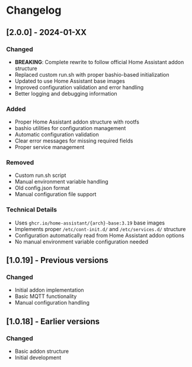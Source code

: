 # Changelog

## [2.0.0] - 2024-01-XX

### Changed
- **BREAKING**: Complete rewrite to follow official Home Assistant addon structure
- Replaced custom run.sh with proper bashio-based initialization
- Updated to use Home Assistant base images
- Improved configuration validation and error handling
- Better logging and debugging information

### Added
- Proper Home Assistant addon structure with rootfs
- bashio utilities for configuration management
- Automatic configuration validation
- Clear error messages for missing required fields
- Proper service management

### Removed
- Custom run.sh script
- Manual environment variable handling
- Old config.json format
- Manual configuration file support

### Technical Details
- Uses `ghcr.io/home-assistant/{arch}-base:3.19` base images
- Implements proper `/etc/cont-init.d/` and `/etc/services.d/` structure
- Configuration automatically read from Home Assistant addon options
- No manual environment variable configuration needed

## [1.0.19] - Previous versions

### Changed
- Initial addon implementation
- Basic MQTT functionality
- Manual configuration handling

## [1.0.18] - Earlier versions

### Changed
- Basic addon structure
- Initial development